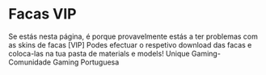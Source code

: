 # Facas VIP
Se estás nesta página, é porque provavelmente estás a ter problemas com as skins de facas [VIP] 
Podes efectuar o respetivo download das facas e coloca-las na tua pasta de materials e models!
Unique Gaming- Comunidade Gaming Portuguesa
